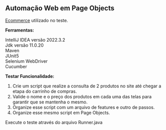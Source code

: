## Automação Web em Page Objects  

[Ecommerce](https://www.giulianaflores.com.br) utilizado no teste.   
 
**Ferramentas:**  

IntelliJ IDEA versão 2022.3.2    
Jdk versão 11.0.20  
Maven  
JUnit5  
Selenium WebDriver  
Cucumber  
  



**Testar Funcionalidade:**  
1. Crie um script que realize a consulta de 2 produtos no site até chegar a etapa do carrinho de compras.  
2. Valide o nome e o preço dos produtos em cada uma das telas para garantir que se mantenha o mesmo.
3. Organize esse script com um arquivo de features e outro de passos.
4. Organize esse mesmo script em Page Objects.

Execute o teste através do arquivo Runner.java


